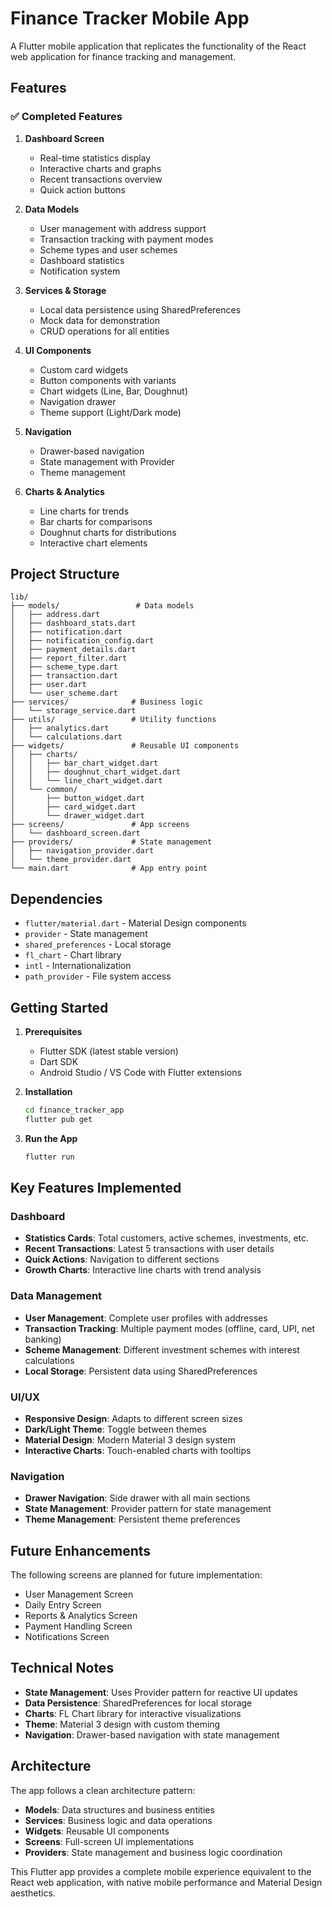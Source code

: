 # Finance Tracker Mobile App

A Flutter mobile application that replicates the functionality of the React web application for finance tracking and management.

## Features

### ✅ Completed Features

1. **Dashboard Screen**

   - Real-time statistics display
   - Interactive charts and graphs
   - Recent transactions overview
   - Quick action buttons

2. **Data Models**

   - User management with address support
   - Transaction tracking with payment modes
   - Scheme types and user schemes
   - Dashboard statistics
   - Notification system

3. **Services & Storage**

   - Local data persistence using SharedPreferences
   - Mock data for demonstration
   - CRUD operations for all entities

4. **UI Components**

   - Custom card widgets
   - Button components with variants
   - Chart widgets (Line, Bar, Doughnut)
   - Navigation drawer
   - Theme support (Light/Dark mode)

5. **Navigation**

   - Drawer-based navigation
   - State management with Provider
   - Theme management

6. **Charts & Analytics**
   - Line charts for trends
   - Bar charts for comparisons
   - Doughnut charts for distributions
   - Interactive chart elements

## Project Structure

```
lib/
├── models/                 # Data models
│   ├── address.dart
│   ├── dashboard_stats.dart
│   ├── notification.dart
│   ├── notification_config.dart
│   ├── payment_details.dart
│   ├── report_filter.dart
│   ├── scheme_type.dart
│   ├── transaction.dart
│   ├── user.dart
│   └── user_scheme.dart
├── services/              # Business logic
│   └── storage_service.dart
├── utils/                 # Utility functions
│   ├── analytics.dart
│   └── calculations.dart
├── widgets/               # Reusable UI components
│   ├── charts/
│   │   ├── bar_chart_widget.dart
│   │   ├── doughnut_chart_widget.dart
│   │   └── line_chart_widget.dart
│   └── common/
│       ├── button_widget.dart
│       ├── card_widget.dart
│       └── drawer_widget.dart
├── screens/               # App screens
│   └── dashboard_screen.dart
├── providers/             # State management
│   ├── navigation_provider.dart
│   └── theme_provider.dart
└── main.dart              # App entry point
```

## Dependencies

- `flutter/material.dart` - Material Design components
- `provider` - State management
- `shared_preferences` - Local storage
- `fl_chart` - Chart library
- `intl` - Internationalization
- `path_provider` - File system access

## Getting Started

1. **Prerequisites**

   - Flutter SDK (latest stable version)
   - Dart SDK
   - Android Studio / VS Code with Flutter extensions

2. **Installation**

   ```bash
   cd finance_tracker_app
   flutter pub get
   ```

3. **Run the App**
   ```bash
   flutter run
   ```

## Key Features Implemented

### Dashboard

- **Statistics Cards**: Total customers, active schemes, investments, etc.
- **Recent Transactions**: Latest 5 transactions with user details
- **Quick Actions**: Navigation to different sections
- **Growth Charts**: Interactive line charts with trend analysis

### Data Management

- **User Management**: Complete user profiles with addresses
- **Transaction Tracking**: Multiple payment modes (offline, card, UPI, net banking)
- **Scheme Management**: Different investment schemes with interest calculations
- **Local Storage**: Persistent data using SharedPreferences

### UI/UX

- **Responsive Design**: Adapts to different screen sizes
- **Dark/Light Theme**: Toggle between themes
- **Material Design**: Modern Material 3 design system
- **Interactive Charts**: Touch-enabled charts with tooltips

### Navigation

- **Drawer Navigation**: Side drawer with all main sections
- **State Management**: Provider pattern for state management
- **Theme Management**: Persistent theme preferences

## Future Enhancements

The following screens are planned for future implementation:

- User Management Screen
- Daily Entry Screen
- Reports & Analytics Screen
- Payment Handling Screen
- Notifications Screen

## Technical Notes

- **State Management**: Uses Provider pattern for reactive UI updates
- **Data Persistence**: SharedPreferences for local storage
- **Charts**: FL Chart library for interactive visualizations
- **Theme**: Material 3 design with custom theming
- **Navigation**: Drawer-based navigation with state management

## Architecture

The app follows a clean architecture pattern:

- **Models**: Data structures and business entities
- **Services**: Business logic and data operations
- **Widgets**: Reusable UI components
- **Screens**: Full-screen UI implementations
- **Providers**: State management and business logic coordination

This Flutter app provides a complete mobile experience equivalent to the React web application, with native mobile performance and Material Design aesthetics.
